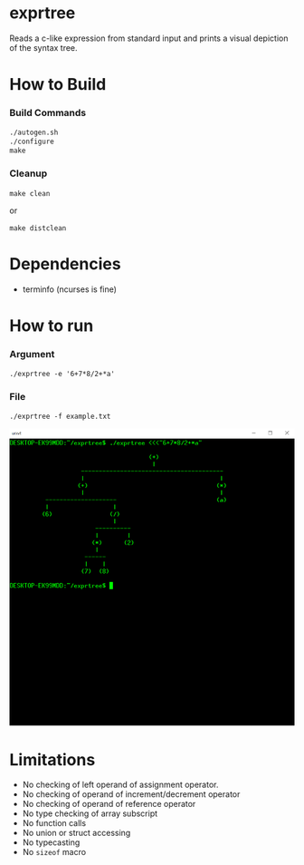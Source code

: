 # exprtree #

Reads a c-like expression from standard input and prints a visual depiction of
the syntax tree.


# How to Build #

### Build Commands ###

	./autogen.sh
	./configure
	make


### Cleanup ###

	make clean

or

	make distclean


# Dependencies #
* terminfo (ncurses is fine)


# How to run #
### Argument ###

	./exprtree -e '6+7*8/2+*a'


### File ###

	./exprtree -f example.txt




![Example](/example.png)




# Limitations #

* No checking of left operand of assignment operator.
* No checking of operand of increment/decrement operator
* No checking of operand of reference operator
* No type checking of array subscript
* No function calls
* No union or struct accessing
* No typecasting
* No `sizeof` macro

